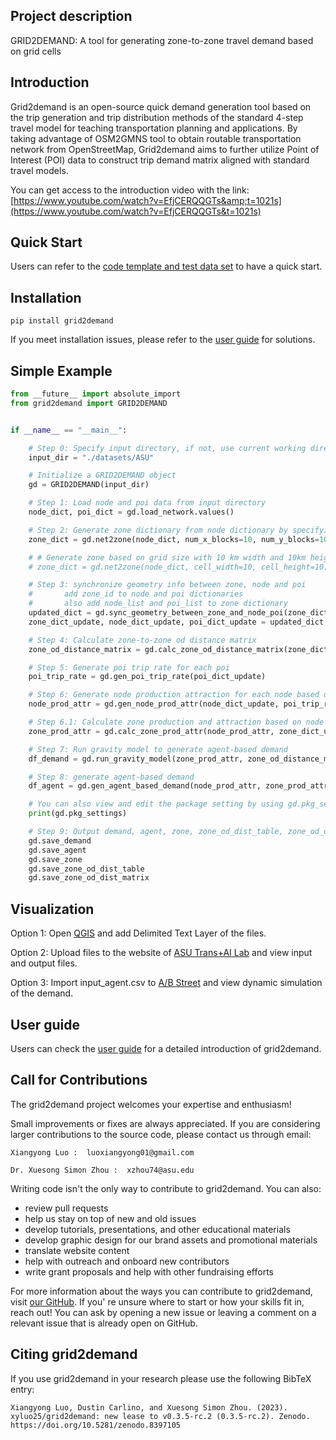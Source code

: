 ## Project description

GRID2DEMAND: A tool for generating zone-to-zone travel demand based on grid cells

## Introduction

Grid2demand is an open-source quick demand generation tool based on the trip generation and trip distribution methods of the standard 4-step travel model for teaching transportation planning and applications. By taking advantage of OSM2GMNS tool to obtain routable transportation network from OpenStreetMap, Grid2demand aims to further utilize Point of Interest (POI) data to construct trip demand matrix aligned with standard travel models.

You can get access to the introduction video with the link: [https://www.youtube.com/watch?v=EfjCERQQGTs&amp;t=1021s](https://www.youtube.com/watch?v=EfjCERQQGTs&t=1021s)

## Quick Start

Users can refer to the [code template and test data set](https://github.com/asu-trans-ai-lab/grid2demand) to have a quick start.

## Installation

```
pip install grid2demand
```

If you meet installation issues, please refer to the [user guide](https://github.com/asu-trans-ai-lab/grid2demand) for solutions.

## Simple Example

```python
from __future__ import absolute_import
from grid2demand import GRID2DEMAND


if __name__ == "__main__":

    # Step 0: Specify input directory, if not, use current working directory as default input directory
    input_dir = "./datasets/ASU"

    # Initialize a GRID2DEMAND object
    gd = GRID2DEMAND(input_dir)

    # Step 1: Load node and poi data from input directory
    node_dict, poi_dict = gd.load_network.values()

    # Step 2: Generate zone dictionary from node dictionary by specifying number of x blocks and y blocks
    zone_dict = gd.net2zone(node_dict, num_x_blocks=10, num_y_blocks=10)

    # # Generate zone based on grid size with 10 km width and 10km height for each zone
    # zone_dict = gd.net2zone(node_dict, cell_width=10, cell_height=10)

    # Step 3: synchronize geometry info between zone, node and poi
    #       add zone_id to node and poi dictionaries
    #       also add node_list and poi_list to zone dictionary
    updated_dict = gd.sync_geometry_between_zone_and_node_poi(zone_dict, node_dict, poi_dict)
    zone_dict_update, node_dict_update, poi_dict_update = updated_dict.values()

    # Step 4: Calculate zone-to-zone od distance matrix
    zone_od_distance_matrix = gd.calc_zone_od_distance_matrix(zone_dict_update)

    # Step 5: Generate poi trip rate for each poi
    poi_trip_rate = gd.gen_poi_trip_rate(poi_dict_update)

    # Step 6: Generate node production attraction for each node based on poi_trip_rate
    node_prod_attr = gd.gen_node_prod_attr(node_dict_update, poi_trip_rate)

    # Step 6.1: Calculate zone production and attraction based on node production and attraction
    zone_prod_attr = gd.calc_zone_prod_attr(node_prod_attr, zone_dict_update)

    # Step 7: Run gravity model to generate agent-based demand
    df_demand = gd.run_gravity_model(zone_prod_attr, zone_od_distance_matrix)

    # Step 8: generate agent-based demand
    df_agent = gd.gen_agent_based_demand(node_prod_attr, zone_prod_attr, df_demand=df_demand)

    # You can also view and edit the package setting by using gd.pkg_settings
    print(gd.pkg_settings)

    # Step 9: Output demand, agent, zone, zone_od_dist_table, zone_od_dist_matrix files
    gd.save_demand
    gd.save_agent
    gd.save_zone
    gd.save_zone_od_dist_table
    gd.save_zone_od_dist_matrix
```

## Visualization

Option 1: Open [QGIS](https://www.qgis.org/) and add Delimited Text Layer of the files.

Option 2: Upload files to the website of [ASU Trans+AI Lab](https://asu-trans-ai-lab.github.io/index.html#/) and view input and output files.

Option 3: Import input_agent.csv to [A/B Street](https://a-b-street.github.io/docs/howto/asu.html) and view dynamic simulation of the demand.

## User guide

Users can check the [user guide](https://github.com/asu-trans-ai-lab/grid2demand/blob/main/README.md) for a detailed introduction of grid2demand.

## Call for Contributions

The grid2demand project welcomes your expertise and enthusiasm!

Small improvements or fixes are always appreciated. If you are considering larger contributions to the source code, please contact us through email:

    Xiangyong Luo :  luoxiangyong01@gmail.com

    Dr. Xuesong Simon Zhou :  xzhou74@asu.edu

Writing code isn't the only way to contribute to grid2demand. You can also:

* review pull requests
* help us stay on top of new and old issues
* develop tutorials, presentations, and other educational materials
* develop graphic design for our brand assets and promotional materials
* translate website content
* help with outreach and onboard new contributors
* write grant proposals and help with other fundraising efforts

For more information about the ways you can contribute to grid2demand, visit [our GitHub](https://github.com/asu-trans-ai-lab/grid2demand). If you' re unsure where to start or how your skills fit in, reach out! You can ask by opening a new issue or leaving a comment on a relevant issue that is already open on GitHub.

## Citing grid2demand

If you use grid2demand in your research please use the following BibTeX entry:

```
Xiangyong Luo, Dustin Carlino, and Xuesong Simon Zhou. (2023). xyluo25/grid2demand: new lease to v0.3.5-rc.2 (0.3.5-rc.2). Zenodo. https://doi.org/10.5281/zenodo.8397105
```
